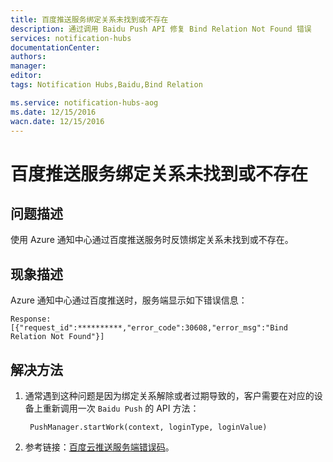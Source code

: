 ```yaml
---
title: 百度推送服务绑定关系未找到或不存在
description: 通过调用 Baidu Push API 修复 Bind Relation Not Found 错误
services: notification-hubs
documentationCenter: 
authors: 
manager: 
editor: 
tags: Notification Hubs,Baidu,Bind Relation

ms.service: notification-hubs-aog
ms.date: 12/15/2016
wacn.date: 12/15/2016
---
```


# 百度推送服务绑定关系未找到或不存在

## 问题描述

使用 Azure 通知中心通过百度推送服务时反馈绑定关系未找到或不存在。

## 现象描述

Azure 通知中心通过百度推送时，服务端显示如下错误信息：

    Response:[{"request_id":**********,"error_code":30608,"error_msg":"Bind Relation Not Found"}]

## 解决方法

1. 通常遇到这种问题是因为绑定关系解除或者过期导致的，客户需要在对应的设备上重新调用一次 `Baidu Push` 的 API 方法：

        PushManager.startWork(context, loginType, loginValue)

2. 参考链接：[百度云推送服务端错误码](http://push.baidu.com/doc/restapi/error_code)。


